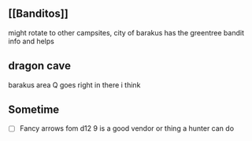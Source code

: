 ## [[Banditos]]
might rotate to other campsites, city of barakus has the greentree bandit info and helps

## dragon cave
barakus area Q goes right in there i think
## Sometime
- [ ] Fancy arrows fom d12 9 is a good vendor or thing a hunter can do

